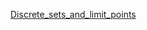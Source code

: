 [Discrete_sets_and_limit_points](https://zihengh63.github.io/notes/Point-set-topology/Discrete_sets_and_limit_points.pdf)
